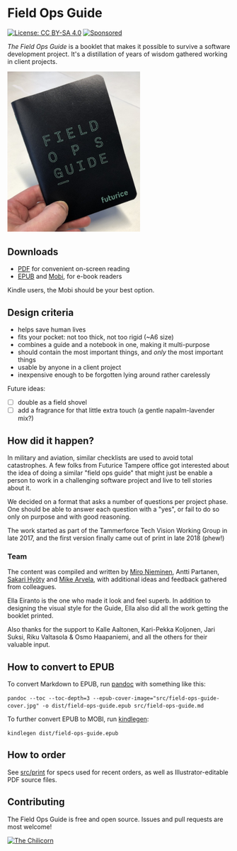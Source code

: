 # Field Ops Guide

[![License: CC BY-SA 4.0](https://img.shields.io/badge/License-CC%20BY--SA%204.0-lightgrey.svg)](https://creativecommons.org/licenses/by-sa/4.0/)
[![Sponsored](https://img.shields.io/badge/chilicorn-sponsored-brightgreen.svg?logo=data%3Aimage%2Fpng%3Bbase64%2CiVBORw0KGgoAAAANSUhEUgAAAA4AAAAPCAMAAADjyg5GAAABqlBMVEUAAAAzmTM3pEn%2FSTGhVSY4ZD43STdOXk5lSGAyhz41iz8xkz2HUCWFFhTFFRUzZDvbIB00Zzoyfj9zlHY0ZzmMfY0ydT0zjj92l3qjeR3dNSkoZp4ykEAzjT8ylUBlgj0yiT0ymECkwKjWqAyjuqcghpUykD%2BUQCKoQyAHb%2BgylkAyl0EynkEzmkA0mUA3mj86oUg7oUo8n0k%2FS%2Bw%2Fo0xBnE5BpU9Br0ZKo1ZLmFZOjEhesGljuzllqW50tH14aS14qm17mX9%2Bx4GAgUCEx02JySqOvpSXvI%2BYvp2orqmpzeGrQh%2Bsr6yssa2ttK6v0bKxMBy01bm4zLu5yry7yb29x77BzMPCxsLEzMXFxsXGx8fI3PLJ08vKysrKy8rL2s3MzczOH8LR0dHW19bX19fZ2dna2trc3Nzd3d3d3t3f39%2FgtZTg4ODi4uLj4%2BPlGxLl5eXm5ubnRzPn5%2Bfo6Ojp6enqfmzq6urr6%2Bvt7e3t7u3uDwvugwbu7u7v6Obv8fDz8%2FP09PT2igP29vb4%2BPj6y376%2Bu%2F7%2Bfv9%2Ff39%2Fv3%2BkAH%2FAwf%2FtwD%2F9wCyh1KfAAAAKXRSTlMABQ4VGykqLjVCTVNgdXuHj5Kaq62vt77ExNPX2%2Bju8vX6%2Bvr7%2FP7%2B%2FiiUMfUAAADTSURBVAjXBcFRTsIwHAfgX%2FtvOyjdYDUsRkFjTIwkPvjiOTyX9%2FAIJt7BF570BopEdHOOstHS%2BX0s439RGwnfuB5gSFOZAgDqjQOBivtGkCc7j%2B2e8XNzefWSu%2BsZUD1QfoTq0y6mZsUSvIkRoGYnHu6Yc63pDCjiSNE2kYLdCUAWVmK4zsxzO%2BQQFxNs5b479NHXopkbWX9U3PAwWAVSY%2FpZf1udQ7rfUpQ1CzurDPpwo16Ff2cMWjuFHX9qCV0Y0Ok4Jvh63IABUNnktl%2B6sgP%2BARIxSrT%2FMhLlAAAAAElFTkSuQmCC)](http://spiceprogram.org/oss-sponsorship)

*The Field Ops Guide* is a booklet that makes it possible to survive a software development project. It's a distillation of years of wisdom gathered working in client projects.

<img src="https://github.com/futurice/field-ops-guide/raw/master/field-ops-guide-at-hand.jpg" alt="The Futurice Field Ops Guide" title="The Futurice Field Ops Guide!" width="300">

## Downloads

- [PDF](dist/field-ops-guide.pdf) for convenient on-screen reading
- [EPUB](dist/field-ops-guide.epub) and [Mobi](dist/field-ops-guide.mobi), for e-book readers

Kindle users, the Mobi should be your best option.

## Design criteria

- helps save human lives
- fits your pocket: not too thick, not too rigid (~A6 size)
- combines a guide and a notebook in one, making it multi-purpose
- should contain the most important things, and *only* the most important things
- usable by anyone in a client project
- inexpensive enough to be forgotten lying around rather carelessly

Future ideas:

- [ ] double as a field shovel
- [ ] add a fragrance for that little extra touch (a gentle napalm-lavender mix?)

## How did it happen?

In military and aviation, similar checklists are used to avoid total catastrophes. A few folks from Futurice Tampere office got interested about the idea of doing a similar "field ops guide" that might just be enable a person to work in a challenging software project and live to tell stories about it.

We decided on a format that asks a number of questions per project phase. One should be able to answer each question with a "yes", or fail to do so only on purpose and with good reasoning.

The work started as part of the Tammerforce Tech Vision Working Group in late 2017, and the first version finally came out of print in late 2018 (phew!)

### Team

The content was compiled and written by [Miro Nieminen](https://github.com/miro), Antti Partanen, [Sakari Hyöty](https://github.com/shyoty) and [Mike Arvela](https://github.com/mieky), with additional ideas and feedback gathered from colleagues.

Ella Eiranto is the one who made it look and feel superb. In addition to designing the visual style for the Guide, Ella also did all the work getting the booklet printed.

Also thanks for the support to Kalle Aaltonen, Kari-Pekka Koljonen, Jari Suksi, Riku Valtasola & Osmo Haapaniemi, and all the others for their valuable input.

## How to convert to EPUB

To convert Markdown to EPUB, run [pandoc](https://pandoc.org/) with something like this:

`pandoc --toc --toc-depth=3 --epub-cover-image="src/field-ops-guide-cover.jpg" -o dist/field-ops-guide.epub src/field-ops-guide.md`

To further convert EPUB to MOBI, run [kindlegen](https://www.amazon.com/gp/feature.html?ie=UTF8&docId=1000765211):

`kindlegen dist/field-ops-guide.epub`

## How to order

See [src/print](src/print) for specs used for recent orders, as well as Illustrator-editable PDF source files.

## Contributing

The Field Ops Guide is free and open source. Issues and pull requests are most welcome!

[<img alt="The Chilicorn" src="http://spiceprogram.org/assets/img/chilicorn_sticker.svg" width="250" height="250">](https://spiceprogram.org/oss-sponsorship)

